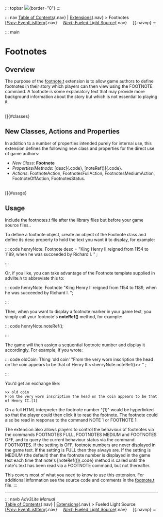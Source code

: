 ::: topbar
![](../../docs/manual/topbar.jpg){border="0"}
:::

::: nav
[Table of Contents](../../docs/manual/toc.htm){.nav} \|
[Extensions](../../docs/manual/extensions.htm){.nav} \> Footnotes\
[[*Prev:* EventListItem](eventlistitem.html){.nav}     [*Next:* Fueled
Light Source](fueled.htm){.nav}     ]{.navnp}
:::

::: main
# Footnotes

## Overview

The purpose of the [footnote.t](../footnote.t) extension is to allow
game authors to define footnotes in their story which players can then
view using the FOOTNOTE command. A footnote is some explanatory text
that may provide more background information about the story but which
is not essential to playing it.

\
[]{#classes}

## New Classes, Actions and Properties

In addition to a number of properties intended purely for internal use,
this extension defines the following new class and properties for the
direct use of game authors:

-   *New Class*: **Footnote**
-   *Properties/Methods*: [desc]{.code}, [noteRef()]{.code}.
-   *Actions*: FootnoteAction, FootnotesFullAction,
    FootnotesMediumAction, FootnoteOffAction, FootnotesStatus.

\
[]{#usage}

## Usage

Include the footnotes.t file after the library files but before your
game source files..

To define a footnote object, create an object of the Footnote class and
define its desc property to hold the text you want it to display, for
example:

::: code
    henryNote: Footnote
       desc = "King Henry II reigned from 1154 to 1189, when he was succeeded by Richard I. "
    ; 
     
:::

Or, if you like, you can take advantage of the Footnote template
supplied in advlite.h to abbreviate this to:

::: code
    henryNote: Footnote "King Henry II reigned from 1154 to 1189, when he was succeeded by Richard I. "; 
     
:::

Then, when you want to display a footnote marker in your game text, you
simply call your footnote\'s **noteRef()** method, for example:

::: code
      henryNote.noteRef(); 
     
:::

The game will then assign a sequential footnote number and display it
accordingly. For example, if you wrote:

::: code
     oldCoin: Thing 'old coin'
        "From the very worn inscription the head on the coin appears to be that of Henry II.<<henryNote.noteRef()>> "
     ; 
     
:::

You\'d get an exchange like:

    >x old coin
    From the very worn inscription the head on the coin appears to be that of Henry II.[1]

On a full HTML interpreter the footnote number ^\[1\]^ would be
hyperlinked so that the player could then click it to read the footnote.
The footnote could also be read in response to the command NOTE 1 or
FOOTNOTE 1.

The extension also allows players to control the behaviour of footnotes
via the commands FOOTNOTES FULL, FOOTNOTES MEDIUM and FOOTNOTES OFF, and
to query the current behaviour status via the command FOOTNOTES. If the
setting is OFF, footnote numbers are never displayed in the game text.
If the setting is FULL then they always are. If the setting is MEDIUM
(the default) then the footnote number is displayed in the game text
each time that note\'s [noteRef()]{.code} method is called until the
note\'s text has been read via a FOOTNOTE command, but not thereafter.

This covers most of what you need to know to use this extension. For
additional information see the source code and comments in the
[footnote.t](../footnote.t) file.
:::

------------------------------------------------------------------------

::: navb
*Adv3Lite Manual*\
[Table of Contents](../../docs/manual/toc.htm){.nav} \|
[Extensions](../../docs/manual/extensions.htm){.nav} \> Fueled Light
Source\
[[*Prev:* EventListItem](eventlistitem.html){.nav}     [*Next:* Fueled
Light Source](fueled.htm){.nav}     ]{.navnp}
:::
